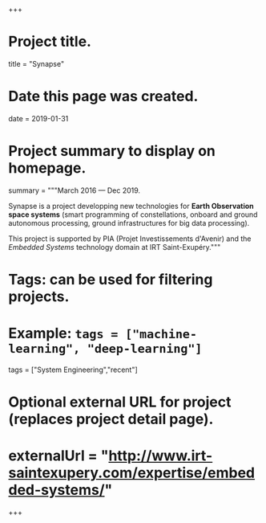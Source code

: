 +++
# Project title.
title = "Synapse"

# Date this page was created.
date = 2019-01-31

# Project summary to display on homepage.
summary = """March 2016 &mdash; Dec 2019.

Synapse is a project developping new technologies for __Earth Observation space
systems__ (smart programming of constellations, onboard and ground autonomous
processing, ground infrastructures for big data processing).


This project is supported by PIA (Projet Investissements d'Avenir) and the
_Embedded Systems_ technology domain at IRT Saint-Exupéry."""

# Tags: can be used for filtering projects.
# Example: `tags = ["machine-learning", "deep-learning"]`
tags = ["System Engineering","recent"]

# Optional external URL for project (replaces project detail page).
# externalUrl = "http://www.irt-saintexupery.com/expertise/embedded-systems/"
+++
